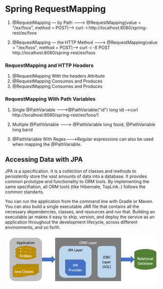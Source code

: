 # Spring RequestMapping

1.  @RequestMapping — by Path ---> @RequestMapping(value = "/ex/foos", method = POST)--> curl -i http://localhost:8080/spring-rest/ex/foos

2. @RequestMapping — the HTTP Method ---> @RequestMapping(value = "/ex/foos", method = POST)--> curl -i -X POST http://localhost:8080/spring-rest/ex/foos


###  RequestMapping and HTTP Headers

1. @RequestMapping With the headers Attribute
2. @RequestMapping Consumes and Produces
3. @RequestMapping Consumes and Produces

### RequestMapping With Path Variables

1. Single @PathVariable --->@PathVariable("id") long id)-->curl http://localhost:8080/spring-rest/ex/foos/1

2. Multiple @PathVariable ---> @PathVariable long fooid, @PathVariable long barid

3. @PathVariable With Regex--->Regular expressions can also be used when mapping the @PathVariable.

## Accessing Data with JPA
 JPA is a specification. It is a collection of classes and methods to persistently store the vast amounts of data into a database. It provides common prototype and functionality to ORM tools. By implementing the same specifiation, all ORM tools (like Hibernate, TopLink..) follows the common standarts.

 You can run the application from the command line with Gradle or Maven. You can also build a single executable JAR file that contains all the necessary dependencies, classes, and resources and run that. Building an executable jar makes it easy to ship, version, and deploy the service as an application throughout the development lifecycle, across different environments, and so forth.

![](imgs/JPA.png)

